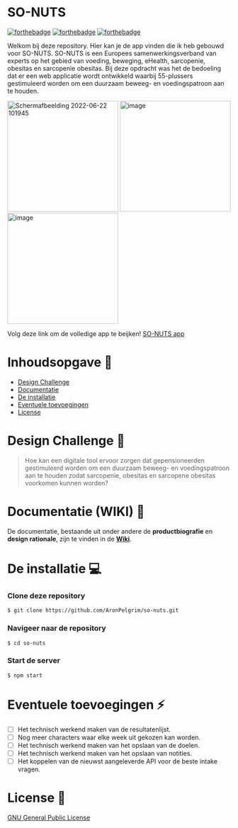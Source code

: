 # **SO-NUTS**
[![forthebadge](https://forthebadge.com/images/badges/made-with-javascript.svg)](https://forthebadge.com)
[![forthebadge](https://forthebadge.com/images/badges/uses-css.svg)](https://forthebadge.com)
[![forthebadge](https://forthebadge.com/images/badges/uses-html.svg)](https://forthebadge.com)

Welkom bij deze repository. Hier kan je de app vinden die ik heb gebouwd voor SO-NUTS. SO-NUTS is een Europees samenwerkingsverband van experts op het gebied van voeding, beweging, eHealth, sarcopenie, obesitas en sarcopenie obesitas. Bij deze opdracht was het de bedoeling dat er een web applicatie wordt ontwikkeld waarbij 55-plussers gestimuleerd worden om een duurzaam beweeg- en voedingspatroon aan te houden.

<img width="250" alt="Schermafbeelding 2022-06-22 101945" src="https://user-images.githubusercontent.com/74137185/174980179-132170bd-080d-4752-86fb-7d606c5706c2.png">
<img width="250" alt="image" src="https://user-images.githubusercontent.com/74137185/175017146-a6923df7-90e3-41a1-81f2-ffc06ef9ab2e.png">
<img width="250" alt="image" src="https://user-images.githubusercontent.com/74137185/175018855-7b55b4f7-65e2-40ff-ba36-e2d83619e2b1.png">


Volg deze link om de volledige app te beijken!
[SO-NUTS app](https://so-nuts-aron-pelgrim.herokuapp.com/)

# Inhoudsopgave :blue_book:

-   [Design Challenge](#design-challenge-art)
-   [Documentatie](#documentatie-wiki-memo)
-   [De installatie](#de-installatie-computer)
-   [Eventuele toevoegingen](#eventuele-toevoegingen-zap)
-   [License](#license-key)

# Design Challenge :art:
>Hoe kan een digitale tool ervoor zorgen dat gepensioneerden gestimuleerd worden om een duurzaam beweeg- en voedingspatroon aan te houden zodat sarcopenie, obesitas en sarcopene obesitas voorkomen kunnen worden?

# Documentatie (WIKI) :memo:
De documentatie, bestaande uit onder andere de **productbiografie** en **design rationale**, zijn te vinden in de **[Wiki](https://github.com/AronPelgrim/so-nuts/wiki)**.

# De installatie :computer:
### Clone deze repository
```
$ git clone https://github.com/AronPelgrim/so-nuts.git
```

### Navigeer naar de repository
```
$ cd so-nuts
```

### Start de server
```
$ npm start
```

# Eventuele toevoegingen :zap:
- [ ] Het technisch werkend maken van de resultatenlijst.
- [ ] Nog meer characters waar elke week uit gekozen kan worden.
- [ ] Het technisch werkend maken van het opslaan van de doelen.
- [ ] Het technisch werkend maken van het opslaan van notities.
- [ ] Het koppelen van de nieuwst aangeleverde API voor de beste intake vragen.

# License :key:
[GNU General Public License](https://github.com/AronPelgrim/so-nuts/blob/main/LICENSE)
